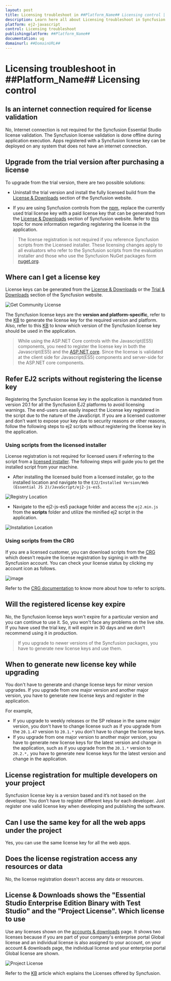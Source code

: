 ```yaml
---
layout: post
title: Licensing troubleshoot in ##Platform_Name## Licensing control | Syncfusion
description: Learn here all about Licensing troubleshoot in Syncfusion ##Platform_Name## Licensing control of Syncfusion Essential JS 2 and more.
platform: ej2-javascript
control: Licensing troubleshoot 
publishingplatform: ##Platform_Name##
documentation: ug
domainurl: ##DomainURL##
---
```


# Licensing troubleshoot in ##Platform_Name## Licensing control

## Is an internet connection required for license validation

No, Internet connection is not required for the Syncfusion Essential Studio license validation. The Syncfusion license validation is done offline during application execution. Apps registered with a Syncfusion license key can be deployed on any system that does not have an internet connection.

## Upgrade from the trial version after purchasing a license

To upgrade from the trial version, there are two possible solutions:

* Uninstall the trial version and install the fully licensed build from the [License & Downloads](https://www.syncfusion.com/account/downloads) section of the Syncfusion website.

* If you are using Syncfusion controls from the [npm](https://www.npmjs.com/search?q=scope:syncfusion), replace the currently used trial license key with a paid license key that can be generated from the [License & Downloads](https://www.syncfusion.com/account/downloads) section of Syncfusion website. Refer to [this](https://help.syncfusion.com/common/essential-studio/licensing/license-key#how-to-register-the-syncfusion-license-key) topic for more information regarding registering the license in the application.

> The license registration is not required if you reference Syncfusion scripts from the Licensed installer. These licensing changes apply to all evaluators who refer to the Syncfusion scripts from the evaluation installer and those who use the Syncfusion NuGet packages form [nuget.org](https://www.nuget.org/).

## Where can I get a license key

License keys can be generated from the [License & Downloads](https://syncfusion.com/account/downloads) or the [Trial & Downloads](https://www.syncfusion.com/account/manage-trials/downloads) section of the Syncfusion website.

![Get Community License](images/get-community-license-key.png)

The Syncfusion license keys are the **version and platform-specific**, refer to the [KB](https://www.syncfusion.com/kb/8976/how-to-generate-license-key-for-licensed-products) to generate the license key for the required version and platform. Also, refer to this [KB](https://www.syncfusion.com/kb/8951/which-version-syncfusion-license-key-should-i-use-in-my-application) to know which version of the Syncfusion license key should be used in the application.

> While using the ASP.NET Core controls with the Javascript(ES5) components, you need to register the license key in both the Javascript(ES5) and the [ASP.NET core](https://ej2.syncfusion.com/aspnetcore/documentation/licensing/license-key-registration). Since the license is validated at the client side for Javascript(ES5) components and server-side for the ASP.NET core components.

## Refer EJ2 scripts without registering the license key

Registering the Syncfusion license key in the application is mandated from version 20.1 for all the Syncfusion EJ2 platforms to avoid licensing warnings. The end-users can easily inspect the License key registered in the script due to the nature of the JavaScript. If you are a licensed customer and don’t want to expose your key due to security reasons or other reasons, follow the following steps to ej2 scripts without registering the license key in the application.

### Using scripts from the licensed installer

License registration is not required for licensed users if referring to the script from a [licensed installer](https://www.syncfusion.com/account/downloads?_gl=1*1b4rett*_ga*NjA1MzQ0NDA1LjE1ODM5MjI3NzU.*_ga_WC4JKKPHH0*MTY1MTc0ODA2Ni42MjIuMS4xNjUxNzQ4MTE2LjA.&_ga=2.83223830.1048598127.1651643639-605344405.1583922775). The following steps will guide you to get the installed script from your machine.

* After installing the licensed build from a licensed installer, go to the installed location and navigate to the `EJ2/Installed Version/Web (Essential JS 2)/JavaScript/ej2-js-es5.`

![Registry Location](images/ej2-script-folder-structure.png)

* Navigate to the ej2-js-es5 package folder and access the `ej2.min.js` from the **scripts** folder and utilize the minified ej2 script in the application.

![Installation Location](images/ej2-script-in-file-browser.png)

### Using scripts from the CRG

If you are a licensed customer, you can download scripts from the [CRG](https://crg.syncfusion.com/) which doesn't require the license registration by signing in with the Syncfusion account. You can check your license status by clicking my account icon as follows.

![image](images/crg-licensed-profile.png)

Refer to the [CRG documentation](https://ej2.syncfusion.com/javascript/documentation/common/custom-resource-generator/) to know more about how to refer to scripts.

## Will the registered license key expire

No, the Syncfusion license keys won't expire for a particular version and you can continue to use it. So, you won't face any problems on the live site. If you have used the trial key, it will expire in 30 days and we don't recommend using it in production.

> If you upgrade to newer versions of the Syncfusion packages, you have to generate new license keys and use them.

## When to generate new license key while upgrading

You don't have to generate and change license keys for minor version upgrades. If you upgrade from one major version and another major version, you have to generate new license keys and register in the application.

For example,
* If you upgrade to weekly releases or the SP release in the same major version, you don't have to change license such as if you upgrade from the `20.1.47` version to `20.1.*` you don't have to change the license keys.
* If you upgrade from one major version to another major version, you have to generate new license keys for the latest version and change in the application, such as if you upgrade from the `20.1.*` version to `20.2.*,` you have to generate new license keys for the latest version and change in the application.

## License registration for multiple developers on your project

Syncfusion license key is a version based and it’s not based on the developer. You don’t have to register different keys for each developer. Just register one valid license key when developing and publishing the software.

## Can I use the same key for all the web apps under the project

Yes, you can use the same license key for all the web apps.

## Does the license registration access any resources or data

No, the license registration doesn't access any data or resources.

## License & Downloads shows the "Essential Studio Enterprise Edition Binary with Test Studio" and the "Project License". Which license to use

Use any licenses shown on the [accounts & downloads](https://www.syncfusion.com/account/downloads) page. It shows two licenses because if you are part of your company's enterprise portal Global license and an individual license is also assigned to your account, on your account & downloads page, the individual license and your enterprise portal Global license are shown.

 ![Project License](images/project-license.png)

Refer to the [KB](https://www.syncfusion.com/kb/11532/definition-of-terms-for-syncfusion-licenses) article which explains the Licenses offered by Syncfusion.

